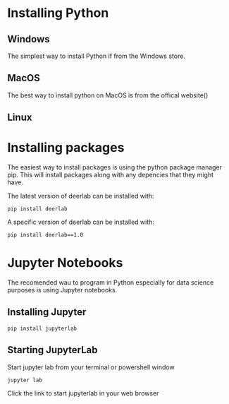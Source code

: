 # Installing Python



## Windows

The simplest way to install Python if from the Windows store. 



## MacOS

The best way to install python on MacOS is from the offical website()

## Linux


# Installing packages
The easiest way to install packages is using the python package manager pip. This will install packages along with any depencies that they might have.

The latest version of deerlab can be installed with:

```
pip install deerlab
```

A specific version of deerlab can be installed with:

```
pip install deerlab==1.0
```

# Jupyter Notebooks
The recomended wau to program in Python especially for data science purposes is using Jupyter notebooks.

## Installing Jupyter

```
pip install jupyterlab
```

## Starting JupyterLab
Start jupyter lab from your terminal or powershell window

```
jupyter lab
```

Click the link to start jupyterlab in your web browser

